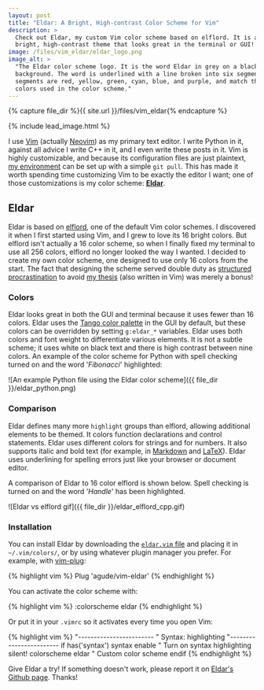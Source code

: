 ```yaml
---
layout: post
title: "Eldar: A Bright, High-contrast Color Scheme for Vim"
description: >
  Check out Eldar, my custom Vim color scheme based on elflord. It is a
  bright, high-contrast theme that looks great in the terminal or GUI!
image: /files/vim_eldar/eldar_logo.png
image_alt: >
  "The Eldar color scheme logo. It is the word Eldar in grey on a black
  background. The word is underlined with a line broken into six segments. The
  segments are red, yellow, green, cyan, blue, and purple, and match the
  colors used in the color scheme."
---
```


{% capture file_dir %}{{ site.url }}/files/vim_eldar{% endcapture %}

{% include lead_image.html %}

I use [Vim][vim] (actually [Neovim][neovim]) as my primary text editor. I
write Python in it, against all advice I write C++ in it, and I even write
these posts in it. Vim is highly customizable, and because its configuration
files are just plaintext, [my environment][dotfiles] can be set up with a
simple `git pull`. This has made it worth spending time customizing Vim to be
exactly the editor I want; one of those customizations is my color scheme:
[**Eldar**][eldar].

[vim]: http://www.vim.org
[neovim]: https://neovim.io
[dotfiles]: https://github.com/agude/dotfiles/tree/master/vim
[eldar]: https://github.com/agude/vim-eldar

## Eldar

Eldar is based on [elflord][elcs], one of the default Vim color schemes. I
discovered it when I first started using Vim, and I grew to love its 16 bright
colors. But elflord isn't actually a 16 color scheme, so when I finally fixed
my terminal to use all 256 colors, elflord no longer looked the way I wanted.
I decided to create my own color scheme, one designed to use only 16 colors
from the start. The fact that designing the scheme served double duty as
[structured procrastination][sp] to avoid [my thesis][thesis] (also written in
Vim) was merely a bonus!

[elcs]: https://github.com/vim/vim/blob/master/runtime/colors/elflord.vim
[sp]: http://www.chronicle.com/article/How-to-ProcrastinateStill/93959
[thesis]: http://hdl.handle.net/11299/175445

### Colors

Eldar looks great in both the GUI and terminal because it uses fewer than 16
colors. Eldar uses the [Tango color palette][tango] in the GUI by default, but
these colors can be overridden by setting `g:eldar_*` variables. Eldar
uses both colors and font weight to differentiate various elements. It is not
a subtle scheme; it uses white on black text and there is high contrast
between nine colors. An example of the color scheme for Python with spell
checking turned on and the word '_Fibonacci_' highlighted:

[tango]: http://tango.freedesktop.org/Tango_Icon_Theme_Guidelines#Color_Palette

![An example Python file using the Eldar color scheme]({{ file_dir
}}/eldar_python.png)

### Comparison

Eldar defines many more `highlight` groups than elflord, allowing additional
elements to be themed. It colors function declarations and control statements.
Eldar uses different colors for strings and for numbers. It also supports
italic and bold text (for example, in [Markdown][markdown] and
[LaTeX][latex]). Eldar uses underlining for spelling errors just like your
browser or document editor.

[markdown]: https://daringfireball.net/projects/markdown/
[latex]: https://www.latex-project.org/

A comparison of Eldar to 16 color elflord is shown below. Spell checking is
turned on and the word '_Handle_' has been highlighted.

![Eldar vs elflord gif]({{ file_dir }}/eldar_elflord_cpp.gif)

### Installation

You can install Eldar by downloading the [`eldar.vim` file][file] and placing
it in `~/.vim/colors/`, or by using whatever plugin manager you prefer. For
example, with [vim-plug][plug]:

[file]: https://github.com/agude/vim-eldar/blob/master/colors/eldar.vim
[plug]: https://github.com/junegunn/vim-plug

{% highlight vim %}
Plug 'agude/vim-eldar'
{% endhighlight %}

You can activate the color scheme with:

{% highlight vim %}
:colorscheme eldar
{% endhighlight %}

Or put it in your `.vimrc` so it activates every time you open Vim:

{% highlight vim %}
"------------------------
" Syntax: highlighting
"------------------------
if has('syntax')
    syntax enable             " Turn on syntax highlighting
    silent! colorscheme eldar " Custom color scheme
endif
{% endhighlight %}

Give Eldar a try! If something doesn't work, please report it on [Eldar's
Github page][eldar]. Thanks!
